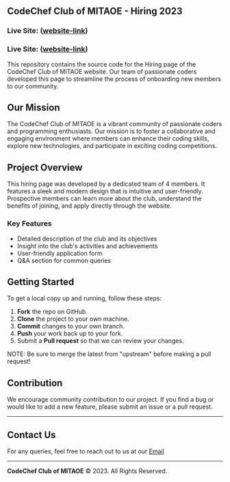 

## CodeChef Club of MITAOE - Hiring 2023 

### Live Site: ([website-link](https://codechef-miatoe-hiring-2023.onrender.com/))
### Live Site: ([website-link](http://codechefmitaoehiring2023.s3-website-us-east-1.amazonaws.com/))

This repository contains the source code for the Hiring page of the CodeChef Club of MITAOE website. Our team of passionate coders developed this page to streamline the process of onboarding new members to our community. 

## Our Mission

The CodeChef Club of MITAOE is a vibrant community of passionate coders and programming enthusiasts. Our mission is to foster a collaborative and engaging environment where members can enhance their coding skills, explore new technologies, and participate in exciting coding competitions.

## Project Overview

This hiring page was developed by a dedicated team of 4 members. It features a sleek and modern design that is intuitive and user-friendly. Prospective members can learn more about the club, understand the benefits of joining, and apply directly through the website. 

### Key Features

- Detailed description of the club and its objectives
- Insight into the club's activities and achievements
- User-friendly application form 
- Q&A section for common queries

## Getting Started

To get a local copy up and running, follow these steps:

1. **Fork** the repo on GitHub.
2. **Clone** the project to your own machine.
3. **Commit** changes to your own branch.
4. **Push** your work back up to your fork.
5. Submit a **Pull request** so that we can review your changes.

NOTE: Be sure to merge the latest from "upstream" before making a pull request!

## Contribution

We encourage community contribution to our project. If you find a bug or would like to add a new feature, please submit an issue or a pull request.

---

## Contact Us 

For any queries, feel free to reach out to us at our [Email](abhijeetsharnagat200@gmail.com)

---

**CodeChef Club of MITAOE** © 2023. All Rights Reserved.
